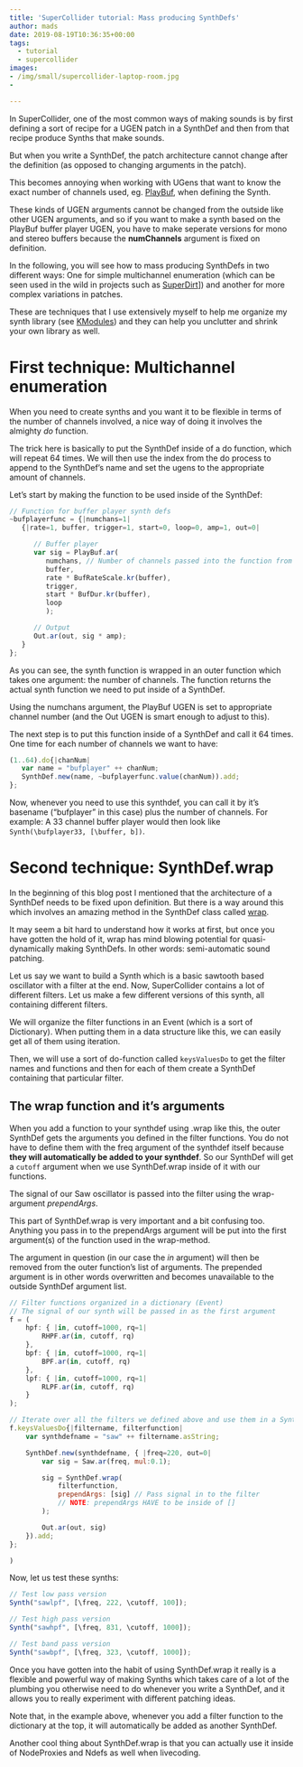 ```yaml
---
title: 'SuperCollider tutorial: Mass producing SynthDefs'
author: mads
date: 2019-08-19T10:36:35+00:00
tags:
  - tutorial
  - supercollider
images:
- /img/small/supercollider-laptop-room.jpg
- 

---
```

In SuperCollider, one of the most common ways of making sounds is by first defining a sort of recipe for a UGEN patch in a SynthDef and then from that recipe produce Synths that make sounds.

But when you write a SynthDef, the patch architecture cannot change after the definition (as opposed to changing arguments in the patch).

This becomes annoying when working with UGens that want to know the exact number of channels used, eg. [PlayBuf][1], when defining the Synth.

These kinds of UGEN arguments cannot be changed from the outside like other UGEN arguments, and so if you want to make a synth based on the PlayBuf buffer player UGEN, you have to make seperate versions for mono and stereo buffers because the **numChannels** argument is fixed on definition.

In the following, you will see how to mass producing SynthDefs in two different ways: One for simple multichannel enumeration (which can be seen used in the wild in projects such as [SuperDirt][2]]) and another for more complex variations in patches.

These are techniques that I use extensively myself to help me organize my synth library (see [KModules][3]) and they can help you unclutter and shrink your own library as well.

# First technique: Multichannel enumeration

When you need to create synths and you want it to be flexible in terms of the number of channels involved, a nice way of doing it involves the almighty _do_ function.

The trick here is basically to put the SynthDef inside of a do function, which will repeat 64 times. We will then use the index from the do process to append to the SynthDef’s name and set the ugens to the appropriate amount of channels.

Let’s start by making the function to be used inside of the SynthDef:

```javascript 
// Function for buffer player synth defs
~bufplayerfunc = {|numchans=1|
   {|rate=1, buffer, trigger=1, start=0, loop=0, amp=1, out=0|

      // Buffer player
      var sig = PlayBuf.ar(
         numchans, // Number of channels passed into the function from the outer function
         buffer, 
         rate * BufRateScale.kr(buffer),  
         trigger,  
         start * BufDur.kr(buffer),  
         loop
         );

      // Output
      Out.ar(out, sig * amp);
   }
};
```

As you can see, the synth function is wrapped in an outer function which takes one argument: the number of channels. The function returns the actual synth function we need to put inside of a SynthDef.

Using the numchans argument, the PlayBuf UGEN is set to appropriate channel number (and the Out UGEN is smart enough to adjust to this).

The next step is to put this function inside of a SynthDef and call it 64 times. One time for each number of channels we want to have:

```javascript
(1..64).do{|chanNum|
   var name = "bufplayer" ++ chanNum;
   SynthDef.new(name, ~bufplayerfunc.value(chanNum)).add;
};
```

Now, whenever you need to use this synthdef, you can call it by it’s basename (“bufplayer” in this case) plus the number of channels. For example: A 33 channel buffer player would then look like `Synth(\bufplayer33, [\buffer, b])`.

# Second technique: SynthDef.wrap

In the beginning of this blog post I mentioned that the architecture of a SynthDef needs to be fixed upon definition. But there is a way around this which involves an amazing method in the SynthDef class called [wrap][4].

It may seem a bit hard to understand how it works at first, but once you have gotten the hold of it, wrap has mind blowing potential for quasi-dynamically making SynthDefs. In other words: semi-automatic sound patching.

Let us say we want to build a Synth which is a basic sawtooth based oscillator with a filter at the end. Now, SuperCollider contains a lot of different filters. Let us make a few different versions of this synth, all containing different filters.

We will organize the filter functions in an Event (which is a sort of Dictionary). When putting them in a data structure like this, we can easily get all of them using iteration.

Then, we will use a sort of do-function called `keysValuesDo` to get the filter names and functions and then for each of them create a SynthDef containing that particular filter.

## The wrap function and it&#8217;s arguments

When you add a function to your synthdef using .wrap like this, the outer SynthDef gets the arguments you defined in the filter functions. You do not have to define them with the freq argument of the synthdef itself because **they will automatically be added to your synthdef**. So our SynthDef will get a `cutoff` argument when we use SynthDef.wrap inside of it with our functions.

The signal of our Saw oscillator is passed into the filter using the wrap-argument _prependArgs_.

This part of SynthDef.wrap is very important and a bit confusing too. Anything you pass in to the prependArgs argument will be put into the first argument(s) of the function used in the wrap-method.

The argument in question (in our case the _in_ argument) will then be removed from the outer function&#8217;s list of arguments. The prepended argument is in other words overwritten and becomes unavailable to the outside SynthDef argument list.

```javascript
// Filter functions organized in a dictionary (Event)
// The signal of our synth will be passed in as the first argument
f = (
    hpf: { |in, cutoff=1000, rq=1|
        RHPF.ar(in, cutoff, rq)
    },
    bpf: { |in, cutoff=1000, rq=1|
        BPF.ar(in, cutoff, rq)
    },
    lpf: { |in, cutoff=1000, rq=1|
        RLPF.ar(in, cutoff, rq)
    }
);

// Iterate over all the filters we defined above and use them in a SynthDef
f.keysValuesDo{|filtername, filterfunction| 
    var synthdefname = "saw" ++ filtername.asString;

    SynthDef.new(synthdefname, { |freq=220, out=0|
        var sig = Saw.ar(freq, mul:0.1);

        sig = SynthDef.wrap(
            filterfunction,  
            prependArgs: [sig] // Pass signal in to the filter
            // NOTE: prependArgs HAVE to be inside of []
        ); 

        Out.ar(out, sig)
    }).add;
};

)
```
Now, let us test these synths:

```javascript
// Test low pass version
Synth("sawlpf", [\freq, 222, \cutoff, 100]);

// Test high pass version
Synth("sawhpf", [\freq, 831, \cutoff, 1000]);

// Test band pass version
Synth("sawbpf", [\freq, 323, \cutoff, 1000]);
```

Once you have gotten into the habit of using SynthDef.wrap it really is a flexible and powerful way of making Synths which takes care of a lot of the plumbing you otherwise need to do whenever you write a SynthDef, and it allows you to really experiment with different patching ideas.

Note that, in the example above, whenever you add a filter function to the dictionary at the top, it will automatically be added as another SynthDef.

Another cool thing about SynthDef.wrap is that you can actually use it inside of NodeProxies and Ndefs as well when livecoding.

 [1]: http://doc.sccode.org/Classes/PlayBuf.html
 [2]: https://github.com/musikinformatik/SuperDirt
 [3]: https://github.com/madskjeldgaard/kmodules
 [4]: http://doc.sccode.org/Overviews/Methods.html#wrap
